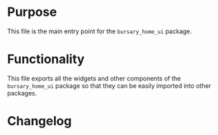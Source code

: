 # Purpose

This file is the main entry point for the `bursary_home_ui` package.

# Functionality

This file exports all the widgets and other components of the `bursary_home_ui` package so that they can be easily imported into other packages.

# Changelog

